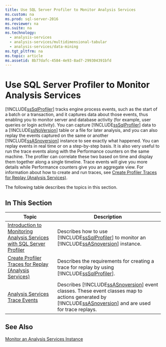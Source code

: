 ```yaml
---
title: Use SQL Server Profiler to Monitor Analysis Services
ms.custom: na
ms.prod: sql-server-2016
ms.reviewer: na
ms.suite: na
ms.technology: 
  - analysis-services
  - analysis-services/multidimensional-tabular
  - analysis-services/data-mining
ms.tgt_pltfrm: na
ms.topic: article
ms.assetid: 8b77dafc-4584-4e93-8ad7-299304391bfd
---
```

# Use SQL Server Profiler to Monitor Analysis Services
  [!INCLUDE[ssSqlProfiler](../../Token\Other/ssSqlProfiler_md.md)] tracks engine process events, such as the start of a batch or a transaction, and it captures data about those events, thus enabling you to monitor server and database activity \(for example, user queries or login activity\). You can capture [!INCLUDE[ssSqlProfiler](../../Token\Other/ssSqlProfiler_md.md)] data to a [!INCLUDE[ssNoVersion](../../Token\Other/ssNoVersion_md.md)] table or a file for later analysis, and you can also replay the events captured on the same or another [!INCLUDE[ssASnoversion](../../Token\Other/ssASnoversion_md.md)] instance to see exactly what happened. You can replay events in real time or on a step\-by\-step basis. It is also very useful to run the trace events along with the Performance counters on the same machine. The profiler can correlate these two based on time and display them together along a single timeline. Trace events will give you more details while Performance counters give you an aggregate view. For information about how to create and run traces, see [Create Profiler Traces for Replay &#40;Analysis Services&#41;](../Topic/Create%20Profiler%20Traces%20for%20Replay%20\(Analysis%20Services\).md).  
  
 The following table describes the topics in this section.  
  
## In This Section  
  
|Topic|Description|  
|-----------|-----------------|  
|[Introduction to Monitoring Analysis Services with SQL Server Profiler](../../Topics\TopicNameNotContainA/Introduction-to-Monitoring-Analysis-Services-with-SQL-Server-Profiler.md)|Describes how to use [!INCLUDE[ssSqlProfiler](../../Token\Other/ssSqlProfiler_md.md)] to monitor an [!INCLUDE[ssASnoversion](../../Token\Other/ssASnoversion_md.md)] instance.|  
|[Create Profiler Traces for Replay &#40;Analysis Services&#41;](../Topic/Create%20Profiler%20Traces%20for%20Replay%20\(Analysis%20Services\).md)|Describes the requirements for creating a trace for replay by using [!INCLUDE[ssSqlProfiler](../../Token\Other/ssSqlProfiler_md.md)].|  
|[Analysis Services Trace Events](../../Topics\TopicNameNotContainA/Analysis-Services-Trace-Events.md)|Describes [!INCLUDE[ssASnoversion](../../Token\Other/ssASnoversion_md.md)] event classes. These event classes map to actions generated by [!INCLUDE[ssASnoversion](../../Token\Other/ssASnoversion_md.md)] and are used for trace replays.|  
  
## See Also  
 [Monitor an Analysis Services Instance](../../Topics\TopicNameNotContainA/Monitor-an-Analysis-Services-Instance.md)  
  
  